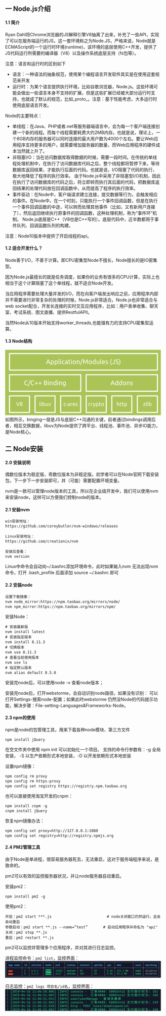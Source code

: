 ## 一 Node.js介绍

#### 1.1 简介

Ryan Dahl将Chrome浏览器的JS解释引擎V8抽离了出来，补充了一些API，实现了可以在服务端运行的JS，这一套环境称之为Node.JS，严格来说，Node就是ECMAScript的一个运行时环境(runtime)，该环境的底层使用C++开发，提供了JS代码运行所需要的编译器（V8）以及操作系统底层支持（fs包等）。

注意：语言和运行时的区别如下
- 语言：一种语法的抽象规范，使用某个编程语言开发软件其实是在使用这套规范来开发
- 运行时：为某个语言提供执行环境，比如谷歌浏览器，Node.js。这些环境可能会做出一些语言本身不支持的扩展，但是这些扩展已经被大部分运行时支持，也就成了默认的规范，比如_proto_。注意：基于性能考虑，大多运行时使用底层语言开发。

Node的主要特点：
- 单线程：在Java、PHP或者.net等服务器端语言中，会为每一个客户端连接创建一个新的线程。而每个线程需要耗费大约2MB内存。也就是说，理论上，一个8GB内存的服务器可以同时连接的最大用户数为4000个左右。要让Web应用程序支持更多的用户，就需要增加服务器的数量，而Web应用程序的硬件成本当然就上升了。
- 非阻塞I/O：当在访问数据库取得数据的时候，需要一段时间。在传统的单线程处理机制中，在执行了访问数据库代码之后，整个线程都将暂停下来，等待数据库返回结果，才能执行后面的代码。也就是说，I/O阻塞了代码的执行，极大地降低了程序的执行效率。
由于Node.js中采用了非阻塞型I/O机制，因此在执行了访问数据库的代码之后，将立即转而执行其后面的代码，把数据库返回结果的处理代码放在回调函数中，从而提高了程序的执行效率。
- 事件驱动：在Node中，客户端请求建立连接，提交数据等行为，会触发相应的事件。在Node中，在一个时刻，只能执行一个事件回调函数，但是在执行一个事件回调函数的中途，可以转而处理其他事件（比如，又有新用户连接了），然后返回继续执行原事件的回调函数，这种处理机制，称为“事件环”机制。
Node.js底层是C++（V8也是C++写的）。底层代码中，近半数都用于事件队列、回调函数队列的构建。

注意：Node10版本中提供了开启线程的api。

#### 1.2 适合开发什么？

Node善于I/O，不善于计算。即CPU密集型Node不擅长，Node擅长的是IO密集型。  

因为Node.js最擅长的就是任务调度，如果你的业务有很多的CPU计算，实际上也相当于这个计算阻塞了这个单线程，就不适合Node开发。  

当应用程序需要处理大量并发的I/O，而在向客户端发出响应之前，应用程序内部并不需要进行非常复杂的处理的时候，Node.js非常适合。Node.js也非常适合与web socket配合，开发长连接的实时交互应用程序，比如：用户表单收集、聊天室、考试系统、图文直播、提供RestfulAPII。  

当然Node从10版本开始支持worker_threads,也能强有力的支持CPU密集型运算。

#### 1.3 Node结构

![](/images/JavaScript/node-01.png)
如图所示，binging一层是JS与底层C++沟通的关键，前者通过bindings调用后者，相互交换数据，libuv为Node提供了跨平台、线程池、事件池、异步IO能力，是Node核心。

## 二 Node安装

#### 2.0 安装说明

偶数位版本为稳定版，奇数位版本为非稳定版。初学者可以在Node官网下载安装包，下一步下一步安装即可，并（可能）需要配置环境变量。  

nvm是一款可以管理node版本的工具，所以在企业级开发中，我们可以使用nvm来安装node，这样可以方便我们控制node的版本。

#### 2.1 安装nvm
```
win安装地址：
https://github.com/coreybutler/nvm-windows/releases

Linux安装地址：
https://github.com/creationix/nvm

安装后查看：
nvm version
```
Linux中命令会自动向~/.bashrc添加环境命令，此时如果输入nvm 无法出现nvm命令，打开 .bash_profile 后面添加 source ~/.bashrc  即可


#### 2.2 安装node
```
设置下载镜像：
nvm node_mirror:https://npm.taobao.org/mirrors/node/
nvm npm_mirror:https://npm.taobao.org/mirrors/npm/
```

安装Node：
```
# 安装最新版
nvm install latest
# 安装指定版本
nvm install 8.11.3
# 切换版本
nvm use 8.11.3
# 查看当前使用版本
nvm use ls
# 指定默认版本
nvm alias default 8.5.0
```

安装完node后，可以使用node -v 查看node版本；  

安装完node后，打开webstorme，会自动识别node路径，如果没有识别：
可以打开Settings-搜索node-配置；如果此时webstorme 仍然没Node的代码提示功能，解决步骤：File-setting-Languages&Frameworks-Node。

#### 2.3 npm的使用

npm是node的包管理工具，用来下载各种node模块、第三方文件
```
npm install jQuery
```
在空文件夹中使用 npm init 可以初始化一个项目。
支持的命令行参数有：-g 全局安装， -S 以生产依赖形式本地安装，-D 以开发依赖形式本地安装

设置npm镜像：
```
npm config rm proxy
npm config rm https-proxy
npm config set registry https://registry.npm.taobao.org
```
也可以直接使用淘宝开发的cnpm：
```
npm install cnpm -g
cnpm install jQuery
```
恢复npm镜像办法：
```
npm config set proxy=http://127.0.0.1:1080
npm config set registry=http://registry.npmjs.org
```

#### 2.4 PM2管理工具

由于Node是单进程，很容易服务器死去，无法重启，这对于服务端程序来说，是致命的。  

pm2可以有效的监控服务器状况，并让node服务器自动重启。  

安装pm2：
```
npm install pm2 -g
```

使用pm2：
```
开启：pm2 start ***.js		                    # node关闭窗口仍然运行，且会自动重启
参数启动：pm2 start **.js --name=”test” 		 # 启动应用程序并命名为 "api"
关闭：pm2 stop **.js
重启：pm2 restart **.js
```

pm2可以监控并管理多个应用程序，并对其进行日志监控。  

进程监控命令：`pm2 list`，监控界面：
![](/images/node/pm2list.png)

日志监控：`pm2 logs 项目名/id名`，监控界面：
![](/images/node/pm2logs.png)